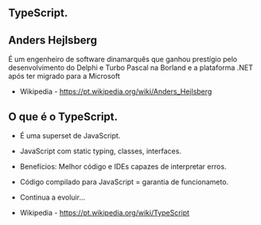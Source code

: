 ## TypeScript.


## Anders Hejlsberg

É um engenheiro de software dinamarquês que ganhou prestígio pelo desenvolvimento do Delphi e Turbo Pascal na Borland e a plataforma .NET após ter migrado para a Microsoft

- Wikipedia - https://pt.wikipedia.org/wiki/Anders_Hejlsberg

## O que é o TypeScript.
- É uma superset de JavaScript.
- JavaScript com static typing, classes, interfaces.
- Benefícios: Melhor código e IDEs capazes de interpretar erros.
- Código compilado para JavaScript = garantia de funcionameto.
- Continua a evoluir...

- Wikipedia - https://pt.wikipedia.org/wiki/TypeScript